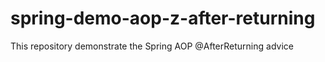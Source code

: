 # spring-demo-aop-z-after-returning
This repository demonstrate the Spring AOP @AfterReturning advice
